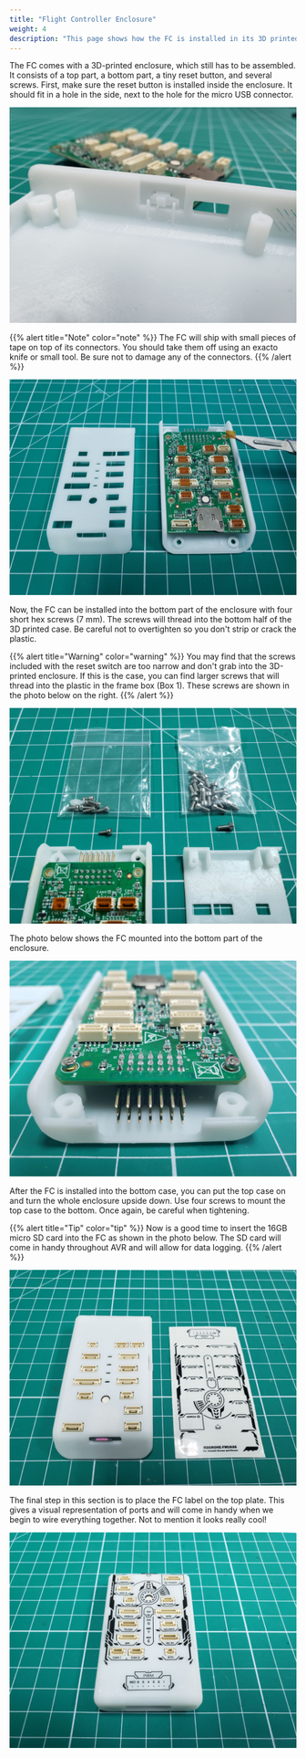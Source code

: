 ```yaml
---
title: "Flight Controller Enclosure"
weight: 4
description: "This page shows how the FC is installed in its 3D printed enclosure."
---
```


The FC comes with a 3D-printed enclosure, which still has to be assembled.
It consists of a top part, a bottom part, a tiny reset button, and several screws.
First, make sure the reset button is installed inside the enclosure.
It should fit in a hole in the side, next to the hole for the micro USB connector.

![Reset button mounted in place](fc_reset_button.jpg)

{{% alert title="Note" color="note" %}}
The FC will ship with small pieces of tape on top of its connectors.
You should take them off using an exacto knife or small tool.
Be sure not to damage any of the connectors.
{{% /alert %}}

![Removing tape from FC connectors](fc_remove_tape.jpg)

Now, the FC can be installed into the bottom part of the enclosure with
four short hex screws (7 mm). The screws will thread into the bottom half of the
3D printed case. Be careful not to overtighten so you don't strip or crack the plastic.

{{% alert title="Warning" color="warning" %}}
You may find that the screws included with the reset switch are too narrow and
don't grab into the 3D-printed enclosure. If this is the case,
you can find larger screws that will thread into the plastic in the
frame box (Box 1). These screws are shown in the photo below on the right.
{{% /alert %}}

![Larger screws from Box 1 used for mounting FC in 3D printed enclosure](screws_for_fc_enclosure.jpg)

The photo below shows the FC mounted into the bottom part of the enclosure.

![FC mounted to bottom of case with larger screws from Box 1](fc_mounted_with_screws.jpg)

After the FC is installed into the bottom case,
you can put the top case on and turn the whole enclosure upside down.
Use four screws to mount the top case to the bottom. Once again,
be careful when tightening.

{{% alert title="Tip" color="tip" %}}
Now is a good time to insert the 16GB micro SD card into the FC as
shown in the photo below. The SD card will come in handy throughout
AVR and will allow for data logging.
{{% /alert %}}

![FC installed inside the 3D printed enclosure and SD card inserted](fc_assembled.jpg)

The final step in this section is to place the FC label on the top plate.
This gives a visual representation of ports and will come in handy when we begin
to wire everything together. Not to mention it looks really cool!

![FC with label](fc_with_label.jpg)
